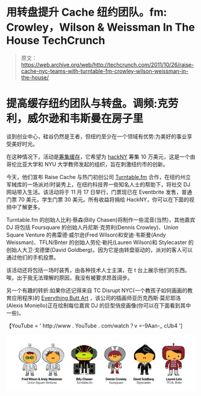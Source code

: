 # 用转盘提升 Cache 纽约团队。fm: Crowley，Wilson & Weissman In The House TechCrunch

> 原文：<https://web.archive.org/web/http://techcrunch.com/2011/10/26/raise-cache-nyc-teams-with-turntable-fm-crowley-wilson-weissman-in-the-house/>

# 提高缓存纽约团队与转盘。调频:克劳利，威尔逊和韦斯曼在房子里

谈到创业中心，硅谷仍然是王者，但纽约至少在一个领域有优势:为美好的事业享受美好时光。

在这种情况下，活动是[筹集缓存](https://web.archive.org/web/20230204224754/http://raisecache.com/)，它希望为 [hackNY](https://web.archive.org/web/20230204224754/http://hackny.org/a/) 筹集 10 万美元，这是一个由哥伦比亚大学和 NYU 大学教师发起的组织，旨在刺激纽约市的创新。

今天，他们宣布 Raise Cache 与热门初创公司 [Turntable.fm](https://web.archive.org/web/20230204224754/http://www.turntable.fm/) 合作，在纽约州立军械库的一场派对/时装秀上，在纽约科技界一些知名人士的帮助下，将社交 DJ 网站带入生活。该活动将于 11 月 17 日举行，门票现已在 Eventbrite 发售，普通门票 70 美元，学生门票 30 美元。所有收益将捐给 HackNY，你可以在下面的视频中了解更多。

Turntable.fm 的创始人比利·蔡森(Billy Chasen)将制作一些混音(当然)，其他嘉宾 DJ 将包括 Foursquare 的创始人丹尼斯·克劳利(Dennis Crowley)、Union Square Venture 的弗雷德·威尔逊(Fred Wilson)和安迪·韦斯曼(Andy Weissman)、TFLN/Bnter 的创始人劳伦·勒托(Lauren Wilson)和 Stylecaster 的创始人大卫·戈德堡(David Goldberg)。因为它是由转盘驱动的，派对的客人可以通过他们的手机投票。

该活动还将包括一场时装秀，由各种技术人士主演，在 t 台上展示他们的东西。唉，出于我无法理解的原因，我没有被要求昂首阔步。

另一个有趣的转折:如果你还记得来自 TC Disrupt NYC(一个教孩子如何画画的教育应用程序)的 [Everything Butt Art](https://web.archive.org/web/20230204224754/https://techcrunch.com/2011/05/24/everything-butt-art/) ，该公司的插画师亚历克西斯·莫尼耶洛(Alexis Moniello)正在绘制每位嘉宾 DJ 的巨型俏皮画像(你可以在下面看到其中一些)。

【YouTube = ' http://www . YouTube . com/watch？v =-9Aan-_ cUb4 ']

![](img/d14f989bf22177e9c44f4f8fa0c00922.png)